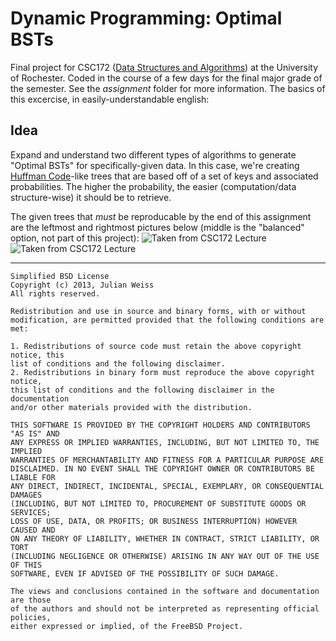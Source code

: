 Dynamic Programming: Optimal BSTs
==========

Final project for CSC172 ([Data Structures and Algorithms](http://cs.rochester.edu/u/brown/172/)) at the University of Rochester. Coded in the course of a few days for the final major grade of the semester. See the *assignment* folder for more information. The basics of this excercise, in easily-understandable english:

Idea
----------

Expand and understand two different types of algorithms to generate "Optimal BSTs" for specifically-given data. In this case, we're creating [Huffman Code](http://en.wikipedia.org/wiki/Huffman_coding)-like trees that are based off of a set of keys and associated probabilities. The higher the probability, the easier (computation/data structure-wise) it should be to retrieve.

The given trees that *must* be reproducable by the end of this assignment are the leftmost and rightmost pictures below (middle is the "balanced" option, not part of this project):
![Taken from CSC172 Lecture](http://i.imgur.com/4JAOHPI.jpg)
![Taken from CSC172 Lecture](http://i.imgur.com/79o8c0o.jpg)

---------------------------------------
	Simplified BSD License
	Copyright (c) 2013, Julian Weiss
	All rights reserved.

	Redistribution and use in source and binary forms, with or without
	modification, are permitted provided that the following conditions are met: 

	1. Redistributions of source code must retain the above copyright notice, this
	list of conditions and the following disclaimer. 
	2. Redistributions in binary form must reproduce the above copyright notice,
	this list of conditions and the following disclaimer in the documentation
	and/or other materials provided with the distribution. 

	THIS SOFTWARE IS PROVIDED BY THE COPYRIGHT HOLDERS AND CONTRIBUTORS "AS IS" AND
	ANY EXPRESS OR IMPLIED WARRANTIES, INCLUDING, BUT NOT LIMITED TO, THE IMPLIED
	WARRANTIES OF MERCHANTABILITY AND FITNESS FOR A PARTICULAR PURPOSE ARE
	DISCLAIMED. IN NO EVENT SHALL THE COPYRIGHT OWNER OR CONTRIBUTORS BE LIABLE FOR
	ANY DIRECT, INDIRECT, INCIDENTAL, SPECIAL, EXEMPLARY, OR CONSEQUENTIAL DAMAGES
	(INCLUDING, BUT NOT LIMITED TO, PROCUREMENT OF SUBSTITUTE GOODS OR SERVICES;
	LOSS OF USE, DATA, OR PROFITS; OR BUSINESS INTERRUPTION) HOWEVER CAUSED AND
	ON ANY THEORY OF LIABILITY, WHETHER IN CONTRACT, STRICT LIABILITY, OR TORT
	(INCLUDING NEGLIGENCE OR OTHERWISE) ARISING IN ANY WAY OUT OF THE USE OF THIS
	SOFTWARE, EVEN IF ADVISED OF THE POSSIBILITY OF SUCH DAMAGE.

	The views and conclusions contained in the software and documentation are those
	of the authors and should not be interpreted as representing official policies, 
	either expressed or implied, of the FreeBSD Project.